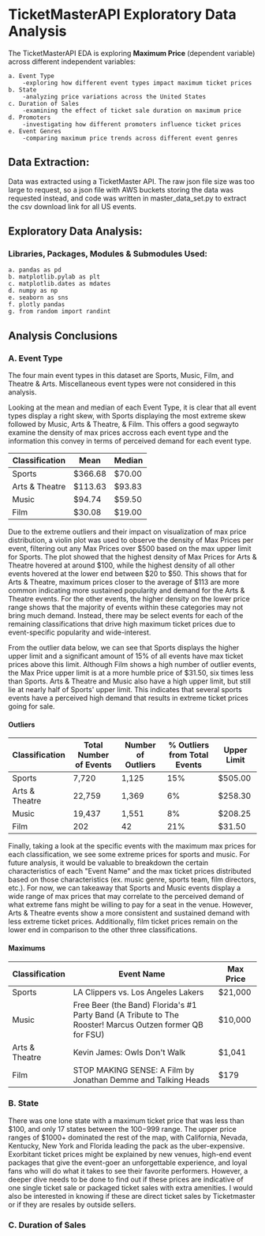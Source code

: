 # TicketMasterAPI Exploratory Data Analysis

The TicketMasterAPI EDA is exploring **Maximum Price** (dependent variable) across different independent variables:

    a. Event Type
        -exploring how different event types impact maximum ticket prices
    b. State
        -analyzing price variations across the United States
    c. Duration of Sales
        -examining the effect of ticket sale duration on maximum price
    d. Promoters
        -investigating how different promoters influence ticket prices
    e. Event Genres
        -comparing maximum price trends across different event genres

## Data Extraction:
Data was extracted using a TicketMaster API. The raw json file size was too large to request, so a json file with AWS buckets storing the data was requested instead, and code was written in master_data_set.py to extract the csv download link for all US events. 

## Exploratory Data Analysis:

### Libraries, Packages, Modules & Submodules Used:

    a. pandas as pd
    b. matplotlib.pylab as plt
    c. matplotlib.dates as mdates
    d. numpy as np
    e. seaborn as sns
    f. plotly pandas
    g. from random import randint

## Analysis Conclusions

### A. Event Type
The four main event types in this dataset are Sports, Music, Film, and Theatre & Arts. Miscellaneous event types were not considered in this analysis. 

Looking at the mean and median of each Event Type, it is clear that all event types display a right skew, with Sports displaying the most extreme skew followed by Music, Arts & Theatre, & Film. This offers a good segwayto examine the density of max prices accross each event type and the information this convey in terms of perceived demand for each event type. 

| Classification |   Mean  | Median |
| -------------- | ------- | ------ |
| Sports         | $366.68 | $70.00 |
| Arts & Theatre | $113.63 | $93.83 |
| Music          | $94.74  | $59.50 |
| Film           | $30.08  | $19.00 |

Due to the extreme outliers and their impact on visualization of max price distribution, a violin plot was used to observe the density of Max Prices per event, filtering out any Max Prices over $500 based on the max upper limit for Sports. The plot showed that the highest density of Max Prices for Arts & Theatre hovered at around $100, while the highest density of all other events hovered at the lower end between $20 to $50. This shows that for Arts & Theatre, maximum prices closer to the average of $113 are more common indicating more sustained popularity and demand for the Arts & Theatre events. For the other events, the higher density on the lower price range shows that the majority of events within these categories may not bring much demand. Instead, there may be select events for each of the remaining classifications that drive high maximum ticket prices due to event-specific popularity and wide-interest.  

From the outlier data below, we can see that Sports displays the higher upper limit and a significant amount of 15% of all events have max ticket prices above this limit. Although Film shows a high number of outlier events, the Max Price upper limit is at a more humble price of $31.50, six times less than Sports. Arts & Theatre and Music also have a high upper limit, but still lie at nearly half of Sports' upper limit. This indicates that several sports events have a perceived high demand that results in extreme ticket prices going for sale. 

#### Outliers
| Classification |	Total Number of Events | Number of Outliers	| % Outliers from Total Events	| Upper Limit |
| -------------- | ------- | ------ | ------ | ------ |
| Sports |	7,720 |	1,125 |	15%	| $505.00 |
| Arts & Theatre |	22,759	| 1,369 |	6%	| $258.30 |
| Music	| 19,437 |	1,551 |	8%	| $208.25 |
| Film | 202 |	42 | 21%	| $31.50 |

Finally, taking a look at the specific events with the maximum max prices for each classification, we see some extreme prices for sports and music. For future analysis, it would be valuable to breakdown the certain characteristics of each "Event Name" and the max ticket prices distributed based on those characteristics (ex. music genre, sports team, film directors, etc.). For now, we can takeaway that Sports and Music events display a wide range of max prices that may correlate to the perceived demand of what extreme fans might be willing to pay for a seat in the venue. However, Arts & Theatre events show a more consistent and sustained demand with less extreme ticket prices. Additionally, film ticket prices remain on the lower end in comparison to the other three classifications. 

#### Maximums
| Classification |   Event Name  | Max Price |
| -------------- | ------- | ------ |
| Sports         | LA Clippers vs. Los Angeles Lakers | $21,000 |
| Music | Free Beer (the Band) Florida's #1 Party Band (A Tribute to The Rooster! Marcus Outzen former QB for FSU) | $10,000 |
| Arts & Theatre          | Kevin James: Owls Don't Walk  | $1,041 |
| Film           | STOP MAKING SENSE: A Film by Jonathan Demme and Talking Heads  | $179 |


### B. State
There was one lone state with a maximum ticket price that was less than $100, and only 17 states between the $100-$999 range. The upper price ranges of $1000+ dominated the rest of the map, with California, Nevada, Kentucky, New York and Florida leading the pack as the uber-expensive. Exorbitant ticket prices might be explained by new venues, high-end event packages that give the event-goer an unforgettable experience, and loyal fans who will do what it takes to see their favorite performers. However, a deeper dive needs to be done to find out if these prices are indicative of one single ticket sale or packaged ticket sales with extra amenities. I would also be interested in knowing if these are direct ticket sales by Ticketmaster or if they are resales by outside sellers.


### C. Duration of Sales